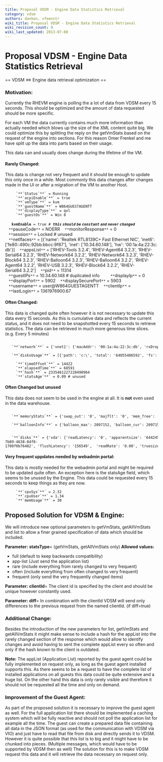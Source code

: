 ```yaml
---
title: Proposal VDSM - Engine Data Statistics Retrieval
category: vdsm
authors: danken, vfeenstr
wiki_title: Proposal VDSM - Engine Data Statistics Retrieval
wiki_revision_count: 9
wiki_last_updated: 2013-07-08
---
```


# Proposal VDSM - Engine Data Statistics Retrieval

== VDSM <=> Engine data retrieval optimization ==

### Motivation:

Currently the RHEVM engine is polling the a lot of data from VDSM every 15 seconds. This should be optimized and the amount of data requested should be more specific.

For each VM the data currently contains much more information than actually needed which blows up the size of the XML content quite big. We could optimize this by splitting the reply on the getVmStats based on the request of the engine into sections. For this reason Omer Frenkel and me have split up the data into parts based on their usage.

This data can and usually does change during the lifetime of the VM.

#### Rarely Changed:

This data is change not very frequent and it should be enough to update this only once in a while. Most commonly this data changes after changes made in the UI or after a migration of the VM to another Host.

         `**`Status`**` = Running
         `**`acpiEnable`**` = true
         `**`vmType`**` = kvm
         `**`guestName`**` = W864GUESTAGENTT
         `**`displayType`**` = qxl
         `**`guestOs`**` = Win 8
`   `**`kvmEnable`**` = true # `***`this` `should` `be` `constant` `and` `never` `changed`***
         `**`pauseCode`**` = NOERR
         `**`monitorResponse`**` = 0
         `**`session`**` = Locked # unused
         `**`netIfaces`**` = [{'name': 'Realtek RTL8139C+ Fast Ethernet NIC', 'inet6':  ['fe80::490c:92bb:bbcc:9f87'], 'inet': ['10.34.60.148'], 'hw': '00:1a:4a:22:3c:db'}]
         `**`appsList`**` = ['RHEV-Tools 3.2.4', 'RHEV-Agent64 3.2.3', 'RHEV-Serial64 3.2.3', 'RHEV-Network64 3.2.2', 'RHEV-Network64 3.2.3', 'RHEV-Block64 3.2.3', 'RHEV-Balloon64 3.2.3', 'RHEV-Balloon64 3.2.2', 'RHEV-Agent64 3.2.2', 'RHEV-USB 3.2.3', 'RHEV-Block64 3.2.2', 'RHEV-Serial64 3.2.2']
         `**`pid`**` = 11314
         `**`guestIPs`**` = 10.34.60.148 # duplicated info 
         
         `**`displayIp`**` = 0
         `**`displayPort`**` = 5902
         `**`displaySecurePort`**` = 5903
         
         `**`username`**` = user@W864GUESTAGENTT
         `**`clientIp`**` = 
         `**`lastLogin`**` = 1361976900.67

#### Often Changed:

This data is changed quite often however it is not necessary to update this data every 15 seconds. As this is cumulative data and reflects the current status, and it does not need to be snapshotted every 15 seconds to retrieve statistics. The data can be retrieved in much more generous time slices. (e.g. Every 5 minutes)

         `**`network`**` = {'vnet1': {'macAddr': '00:1a:4a:22:3c:db', 'rxDropped': '0', 'txDropped': '0', 'rxErrors': '0', 'txRate': '0.0', 'rxRate': '0.0', 'txErrors': '0', 'state': 'unknown', 'speed': '100', 'name': 'vnet1'}}
         `**`disksUsage`**` = [{'path': 'c:\', 'total': '64055406592', 'fs': 'NTFS', 'used': '19223846912'}, {'path': 'd:\', 'total': '3490912256', 'fs': 'UDF', 'used': '3490912256'}]
         
         `**`timeOffset`**` = 14422
         `**`elapsedTime`**` = 68591
         `**`hash`**` = 2335461227228498964
         `**`statsAge`**` = 0.09 # unused

#### Often Changed but unused

This data does not seem to be used in the engine at all. It is **not** even used in the data warehouse.

         `**`memoryStats`**` = {'swap_out': '0', 'majflt': '0', 'mem_free': '1466884', 'swap_in': '0', 'pageflt': '0', 'mem_total': '2096736', 'mem_unused': '1466884'} 
         `**`balloonInfo`**` = {'balloon_max': 2097152, 'balloon_cur': 2097152}
         
         `**`disks`**` = {'vda': {'readLatency': '0', 'apparentsize': '64424509440', 'writeLatency': '1754496',    'imageID': '28abb923-7b89-4638-84f8-1700f0b76482', 'flushLatency': '156549',  'readRate': '0.00', 'truesize': '18855059456', 'writeRate': '952.05'}, 'hdc': {'readLatency': '0', 'apparentsize': '0', 'writeLatency': '0', 'flushLatency': '0', 'readRate': '0.00', 'truesize': '0', 'writeRate': '0.00'}}

#### Very frequent uppdates needed by webadmin portal:

This data is mostly needed for the webadmin portal and might be required to be updated quite often. An exception here is the statsAge field, which seems to be unused by the Engine. This data could be requested every 15 seconds to keep things as they are now.

         `**`cpuSys`**` = 2.32
         `**`cpuUser`**` = 1.34
         `**`memUsage`**` = 30

## Proposed Solution for VDSM & Engine:

We will introduce new optional parameters to getVmStats, getAllVmStats and list to allow a finer grained specification of data which should be included.

**Parameter:** **statsType**=***<string>*** (getVmStats, getAllVmStats only) **Allowed values:**

*   full (default to keep backwards compatibility)
*   app-list (Just send the application list)
*   rare (include everything from rarely changed to very frequent)
*   often (include everything from often changed to very frequent)
*   frequent (only send the very frequently changed items)

**Parameter:** **clientId**=**<string>** The client id is specified by the client and should be unique however constantly used.

**Parameter:** **diff**=**<boolean>** In combination with the clientId VDSM will send only differences to the previous request from the named clientId. (if diff=true)

### Additional Change:

Besides the introduction of the new parameters for list, getVmStats and getAllVmStats it might make sense to include a hash for the appList into the rarely changed section of the response which would allow to identify changes and avoid having to sent the complete appList every so often and only if the hash known to the client is outdated.

**Note:** The appList (Application List) reported by the guest agent could be fully implemented on request only, as long as the guest agent installed supports this. As there seems to be a request to have the complete list of installed applications on all guests this data could be quite extensive and a huge list. On the other hand this data is only rarely visible and therefore it should not be requested all the time and only on demand.

### Improvement of the Guest Agent:

As part of the proposed solution it is necessary to improve the guest agent as well. For the full application list there should be implemented a caching system which will be fully reactive and should not poll the application list for example all the time. The guest can create a prepared data file containing all data in the JSON format (as used for the communication with VDSM via VIO) and just have to read that file from disk and directly sends it to VDSM. However it is quite possible that this list is to big and it might have to be chunked into pieces. (Multiple messages, which would have to be supported by VDSM then as well) The solution for this is to make VDSM request this data and it will retrieve the data necessary on request only.
